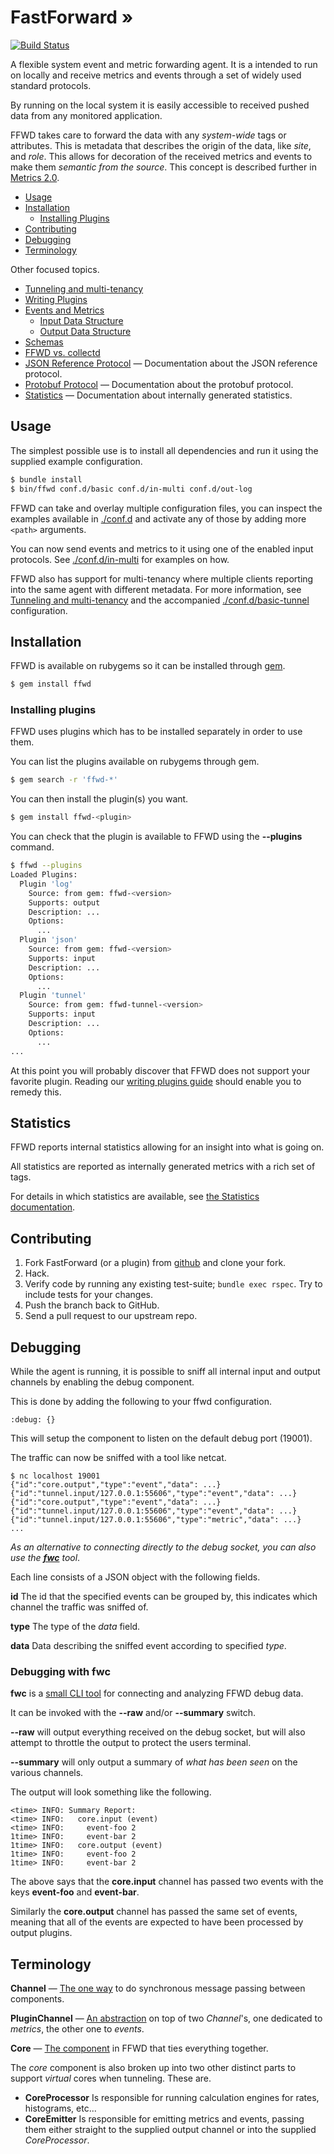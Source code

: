 # FastForward &#187;

[![Build Status](https://travis-ci.org/spotify/ffwd.svg?branch=master)](https://travis-ci.org/spotify/ffwd)

A flexible system event and metric forwarding agent.
It is a intended to run on locally and receive metrics and events through a set
of widely used standard protocols.

By running on the local system it is easily accessible to received pushed
data from any monitored application.

FFWD takes care to forward the data with any _system-wide_ tags or attributes.
This is metadata that describes the origin of the data, like _site_, and
_role_. This allows for decoration of the received metrics and events to make
them _semantic from the source_.
This concept is described further in [Metrics 2.0](http://metrics20.org).

* [Usage](#usage)
* [Installation](#installation)
  * [Installing Plugins](#installing-plugins)
* [Contributing](#contributing)
* [Debugging](#debugging)
* [Terminology](#terminology)

Other focused topics.
* [Tunneling and multi-tenancy](docs/tunneling-and-multi-tenancy.md)
* [Writing Plugins](docs/writing-plugins.md)
* [Events and Metrics](docs/events-and-metrics.md)
  * [Input Data Structure](docs/events-and-metrics.md#input-data-structure)
  * [Output Data Structure](docs/events-and-metrics.md#output-data-structure)
* [Schemas](docs/schemas.md)
* [FFWD vs. collectd](docs/vs-collectd.md)
* [JSON Reference Protocol](docs/json-protocol.md)
  &mdash; Documentation about the JSON reference protocol.
* [Protobuf Protocol](docs/protobuf-protocol.md)
  &mdash; Documentation about the protobuf protocol.
* [Statistics](docs/statistics.md) &mdash; Documentation about internally
  generated statistics.

## Usage

The simplest possible use is to install all dependencies and run it using the
supplied example configuration.

```bash
$ bundle install
$ bin/ffwd conf.d/basic conf.d/in-multi conf.d/out-log
```

FFWD can take and overlay multiple configuration files, you can inspect the
examples available in [./conf.d](/conf.d) and activate any of those by adding
more `<path>` arguments.

You can now send events and metrics to it using one of the enabled input
protocols.
See [./conf.d/in-multi](/conf.d/in-multi) for examples on how.

FFWD also has support for multi-tenancy where multiple clients reporting into the
same agent with different metadata.
For more information, see
[Tunneling and multi-tenancy](docs/tunneling-and-multi-tenancy.md) and the
accompanied [./conf.d/basic-tunnel](/conf.d/basic-tunnel) configuration.

## Installation

FFWD is available on rubygems so it can be installed through
[gem](https://rubygems.org).

```bash
$ gem install ffwd
```

### Installing plugins

FFWD uses plugins which has to be installed separately in order to use them.

You can list the plugins available on rubygems through gem.

```bash
$ gem search -r 'ffwd-*'
```

You can then install the plugin(s) you want.

```bash
$ gem install ffwd-<plugin>
```

You can check that the plugin is available to FFWD using the **--plugins**
command.

```bash
$ ffwd --plugins
Loaded Plugins:
  Plugin 'log'
    Source: from gem: ffwd-<version>
    Supports: output
    Description: ...
    Options:
      ...
  Plugin 'json'
    Source: from gem: ffwd-<version>
    Supports: input
    Description: ...
    Options:
      ...
  Plugin 'tunnel'
    Source: from gem: ffwd-tunnel-<version>
    Supports: input
    Description: ...
    Options:
      ...
...
```

At this point you will probably discover that FFWD does not support your
favorite plugin.
Reading our [writing plugins guide](docs/writing-plugins.md) should enable you
to remedy this.

## Statistics

FFWD reports internal statistics allowing for an insight into what is going on.

All statistics are reported as internally generated metrics with a rich set of
tags.

For details in which statistics are available, see [the Statistics
documentation](docs/statistics.md).

## Contributing

1. Fork FastForward (or a plugin) from
   [github](https://github.com/spotify/ffwd) and clone your fork.
2. Hack.
3. Verify code by running any existing test-suite; ```bundle exec rspec```.
   Try to include tests for your changes.
4. Push the branch back to GitHub.
5. Send a pull request to our upstream repo.

## Debugging

While the agent is running, it is possible to sniff all internal input and
output channels by enabling the debug component.

This is done by adding the following to your ffwd configuration.

```
:debug: {}
```

This will setup the component to listen on the default debug port (19001).

The traffic can now be sniffed with a tool like netcat.

```
$ nc localhost 19001
{"id":"core.output","type":"event","data": ...}
{"id":"tunnel.input/127.0.0.1:55606","type":"event","data": ...}
{"id":"core.output","type":"event","data": ...}
{"id":"tunnel.input/127.0.0.1:55606","type":"event","data": ...}
{"id":"tunnel.input/127.0.0.1:55606","type":"metric","data": ...}
...
```

*As an alternative to connecting directly to the debug socket, you can also use
the [**fwc**](#debugging-with-fwc) tool*.

Each line consists of a JSON object with the following fields.

**id** The id that the specified events can be grouped by, this indicates
which channel the traffic was sniffed of.

**type** The type of the *data* field.

**data** Data describing the sniffed event according to specified *type*.

### Debugging with fwc

**fwc** is a [small CLI tool](lib/fwc.rb) for connecting and analyzing FFWD
debug data.

It can be invoked with the **--raw** and/or **--summary** switch.

**--raw** will output everything received on the debug socket, but will also
attempt to throttle the output to protect the users terminal.

**--summary** will only output a summary of *what has been seen* on the various
channels.

The output will look something like the following.

```
<time> INFO: Summary Report:
<time> INFO:   core.input (event)
<time> INFO:     event-foo 2
1time> INFO:     event-bar 2
1time> INFO:   core.output (event)
1time> INFO:     event-foo 2
1time> INFO:     event-bar 2
```

The above says that the **core.input** channel has passed two events with the
keys **event-foo** and **event-bar**.

Similarly the **core.output** channel has passed the same set of events,
meaning that all of the events are expected to have been processed by output
plugins.

## Terminology

**Channel** &mdash; [The one way](lib/ffwd/channel.rb) to do synchronous
message passing between components.

**PluginChannel** &mdash; [An abstraction](lib/ffwd/plugin_channel.rb) on
top of two *Channel*'s, one dedicated to *metrics*, the other one to *events*.

**Core** &mdash; [The component](lib/ffwd/core.rb) in FFWD that ties
everything together.

The *core* component is also broken up into two other distinct parts to support
*virtual* cores when tunneling. These are.

* **CoreProcessor** Is responsible for running calculation engines for rates,
  histograms, etc...
* **CoreEmitter** Is responsible for emitting metrics and events, passing them
  either straight to the supplied output channel or into the supplied
  *CoreProcessor*.
